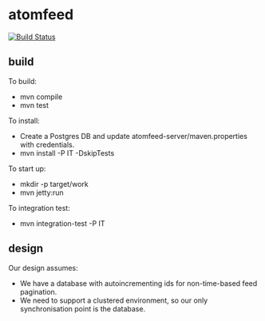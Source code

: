 atomfeed
========

[![Build Status](https://travis-ci.org/ICT4H/atomfeed.png)](https://travis-ci.org/ICT4H/atomfeed)

build
-----
To build:
* mvn compile
* mvn test

To install:
* Create a Postgres DB and update atomfeed-server/maven.properties with credentials.
* mvn install -P IT -DskipTests

To start up:
* mkdir -p target/work 
* mvn jetty:run

To integration test:
* mvn integration-test -P IT

design
------
Our design assumes:
* We have a database with autoincrementing ids for non-time-based feed pagination.
* We need to support a clustered environment, so our only synchronisation point is the database.
